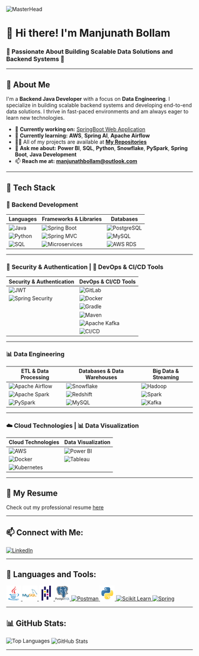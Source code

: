![MasterHead](https://github.com/user-attachments/assets/e6799466-703d-43ff-97b9-fe11608e4af2)

# 👋 Hi there! I'm Manjunath Bollam
### 🌟 Passionate About Building Scalable Data Solutions and Backend Systems 🌟

---

## 📣 About Me
I'm a **Backend Java Developer** with a focus on **Data Engineering**. I specialize in building scalable backend systems and developing end-to-end data solutions. I thrive in fast-paced environments and am always eager to learn new technologies.

- 🔭 **Currently working on:** [SpringBoot Web Application](https://github.com/manjunath528/springboot-application)
- 🌱 **Currently learning:** **AWS**, **Spring AI**, **Apache Airflow**
- 👨‍💻 All of my projects are available at [**My Repositories**](https://github.com/manjunath528?tab=repositories)
- 💬 **Ask me about:** **Power BI**, **SQL**, **Python**, **Snowflake**, **PySpark**, **Spring Boot**, **Java Development**
- 📫 **Reach me at:** **manjunathbollam@outlook.com**

---

## 🌱 Tech Stack

### 🚀 **Backend Development**

| **Languages** | **Frameworks & Libraries** | **Databases** |
|---------------|----------------------------|---------------|
| ![Java](https://img.shields.io/badge/-Java-black?style=for-the-badge&logo=java) | ![Spring Boot](https://img.shields.io/badge/-Spring%20Boot-black?style=for-the-badge&logo=spring) | ![PostgreSQL](https://img.shields.io/badge/-PostgreSQL-black?style=for-the-badge&logo=postgresql) |
| ![Python](https://img.shields.io/badge/-Python-black?style=for-the-badge&logo=python) | ![Spring MVC](https://img.shields.io/badge/-Spring%20MVC-black?style=for-the-badge&logo=spring) | ![MySQL](https://img.shields.io/badge/-MySQL-black?style=for-the-badge&logo=mysql) |
| ![SQL](https://img.shields.io/badge/-SQL-black?style=for-the-badge&logo=postgresql) | ![Microservices](https://img.shields.io/badge/-Microservices-black?style=for-the-badge&logo=docker) | ![AWS RDS](https://img.shields.io/badge/-AWS%20RDS-black?style=for-the-badge&logo=amazonaws) |

---

### 🔐 **Security & Authentication** | 🚀 **DevOps & CI/CD Tools**

| **Security & Authentication** | **DevOps & CI/CD Tools** |
|-------------------------------|---------------------------|
| ![JWT](https://img.shields.io/badge/-JWT-black?style=for-the-badge&logo=javascript) | ![GitLab](https://img.shields.io/badge/-GitLab-black?style=for-the-badge&logo=gitlab) |
| ![Spring Security](https://img.shields.io/badge/-Spring%20Security-black?style=for-the-badge&logo=spring) | ![Docker](https://img.shields.io/badge/-Docker-black?style=for-the-badge&logo=docker) |
|                               | ![Gradle](https://img.shields.io/badge/-Gradle-black?style=for-the-badge&logo=gradle) |
|                               | ![Maven](https://img.shields.io/badge/-Maven-black?style=for-the-badge&logo=apachemaven) |
|                               | ![Apache Kafka](https://img.shields.io/badge/-Kafka-black?style=for-the-badge&logo=apachekafka) |
|                               | ![CI/CD](https://img.shields.io/badge/-CI%2FCD-black?style=for-the-badge&logo=githubactions) |

---

### 📊 **Data Engineering**

| **ETL & Data Processing** | **Databases & Data Warehouses** | **Big Data & Streaming** |
|---------------------------|---------------------------------|--------------------------|
| ![Apache Airflow](https://img.shields.io/badge/-Apache%20Airflow-black?style=for-the-badge&logo=apacheairflow) | ![Snowflake](https://img.shields.io/badge/-Snowflake-black?style=for-the-badge&logo=snowflake) | ![Hadoop](https://img.shields.io/badge/-Hadoop-black?style=for-the-badge&logo=apachehadoop) |
| ![Apache Spark](https://img.shields.io/badge/-Apache%20Spark-black?style=for-the-badge&logo=apachehadoop) | ![Redshift](https://img.shields.io/badge/-Redshift-black?style=for-the-badge&logo=amazonaws) | ![Spark](https://img.shields.io/badge/-Spark-black?style=for-the-badge&logo=apachehadoop) |
| ![PySpark](https://img.shields.io/badge/-PySpark-black?style=for-the-badge&logo=apachehadoop) | ![MySQL](https://img.shields.io/badge/-MySQL-black?style=for-the-badge&logo=mysql) | ![Kafka](https://img.shields.io/badge/-Kafka-black?style=for-the-badge&logo=apachekafka) |

---

### ☁️ **Cloud Technologies** | 📊 **Data Visualization**

| **Cloud Technologies** | **Data Visualization** |
|------------------------|------------------------|
| ![AWS](https://img.shields.io/badge/-AWS-black?style=for-the-badge&logo=amazonaws) | ![Power BI](https://img.shields.io/badge/-Power%20BI-black?style=for-the-badge&logo=powerbi) |
| ![Docker](https://img.shields.io/badge/-Docker-black?style=for-the-badge&logo=docker) | ![Tableau](https://img.shields.io/badge/-Tableau-black?style=for-the-badge&logo=tableau) |
| ![Kubernetes](https://img.shields.io/badge/-Kubernetes-black?style=for-the-badge&logo=kubernetes) |                        |

---

## 📄 My Resume

Check out my professional resume [here](https://drive.google.com/file/d/1rKboiUyoc-wUU0xogA-R21mp2SUBOERg/view?usp=share_link)

---

## 📫 Connect with Me:
<a href="https://www.linkedin.com/in/manjunath-reddy-bollam-29bb69240" target="blank"><img align="center" src="https://raw.githubusercontent.com/rahuldkjain/github-profile-readme-generator/master/src/images/icons/Social/linked-in-alt.svg" alt="LinkedIn" height="30" width="40" /></a>

---

## 🚀 Languages and Tools:
<p align="left"> 
  <a href="https://www.java.com" target="_blank"> <img src="https://raw.githubusercontent.com/devicons/devicon/master/icons/java/java-original.svg" alt="Java" width="40" height="40"/> </a> 
  <a href="https://www.mysql.com/" target="_blank"> <img src="https://raw.githubusercontent.com/devicons/devicon/master/icons/mysql/mysql-original-wordmark.svg" alt="MySQL" width="40" height="40"/> </a> 
  <a href="https://pandas.pydata.org/" target="_blank"> <img src="https://raw.githubusercontent.com/devicons/devicon/2ae2a900d2f041da66e950e4d48052658d850630/icons/pandas/pandas-original.svg" alt="Pandas" width="40" height="40"/> </a> 
  <a href="https://www.postgresql.org" target="_blank"> <img src="https://raw.githubusercontent.com/devicons/devicon/master/icons/postgresql/postgresql-original-wordmark.svg" alt="PostgreSQL" width="40" height="40"/> </a> 
  <a href="https://postman.com" target="_blank"> <img src="https://www.vectorlogo.zone/logos/getpostman/getpostman-icon.svg" alt="Postman" width="40" height="40"/> </a> 
  <a href="https://www.python.org" target="_blank"> <img src="https://raw.githubusercontent.com/devicons/devicon/master/icons/python/python-original.svg" alt="Python" width="40" height="40"/> </a> 
  <a href="https://scikit-learn.org/" target="_blank"> <img src="https://upload.wikimedia.org/wikipedia/commons/0/05/Scikit_learn_logo_small.svg" alt="Scikit Learn" width="40" height="40"/> </a> 
  <a href="https://spring.io/" target="_blank"> <img src="https://www.vectorlogo.zone/logos/springio/springio-icon.svg" alt="Spring" width="40" height="40"/> </a> 
</p>

---

## 📊 GitHub Stats:
<p><img align="left" src="https://github-readme-stats.vercel.app/api/top-langs?username=manjunath528&show_icons=true&locale=en&layout=compact" alt="Top Languages" /></p>

<p>&nbsp;<img align="center" src="https://github-readme-stats.vercel.app/api?username=manjunath528&show_icons=true&locale=en" alt="GitHub Stats" /></p>

---

